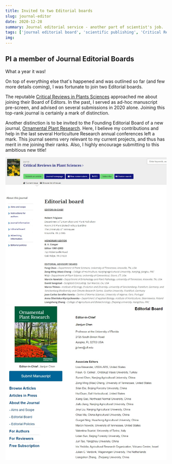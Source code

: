 ```yaml
---
title: Invited to two Editorial boards
slug: journal-editor
date: 2020-12-28
summary: Journal editorial service - another part of scientist's job.
tags: ['journal editorial board', 'scientific publishing', 'Critical Reviews in Plant Sciences', 'Ornamental Plant Research']
img:
---
```


## PI a member of Journal Editorial Boards

What a year it was!

On top of everything else that's happened and was outlined so far (and few more details coming), I was fortunate to join two Editorial boards.

The reputable [Critical Reviews in Plants Sciences](https://www.tandfonline.com/action/journalInformation?show=editorialBoard&journalCode=bpts20) approached me about joining their Board of Editors. In the past, I served as ad-hoc manuscript pre-screen, and advised on several submissions in 2020 alone. Joining this top-rank journal is certainly a mark of distinction.

Another distinction is to be invited to the Founding Editorial Board of a new journal, [Ornamental Plant Research](http://www.maxapress.com/opr/news/solo-detail/editorial_board). Here, I believe my contributions and help in the last several Horticulture Research annual conferences left a mark. This journal seems very relevant to my current projects, and thus has merit in me joining their ranks. Also, I highly encourage submitting to this ambitious new title!

 ![CritRev](./CritRev.jpg "Yours truly officially on the Editorial Board")
 ![OPR](./OPR.jpg "Another official rank in the journal Editorial Board. Remember to submit to this new title!")